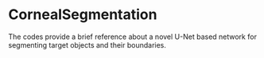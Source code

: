 # CornealSegmentation

The codes provide a brief reference about a novel U-Net based network for segmenting target objects and their boundaries.
